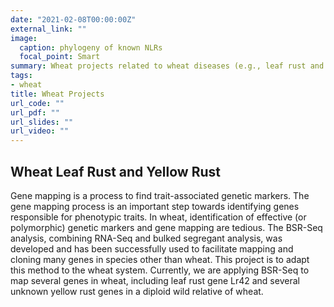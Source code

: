 ```yaml
---
date: "2021-02-08T00:00:00Z"
external_link: ""
image:
  caption: phylogeny of known NLRs
  focal_point: Smart
summary: Wheat projects related to wheat diseases (e.g., leaf rust and yellow rust)
tags:
- wheat
title: Wheat Projects
url_code: ""
url_pdf: ""
url_slides: ""
url_video: ""
---
```


## Wheat Leaf Rust and Yellow Rust
Gene mapping is a process to find trait-associated genetic markers. The gene
mapping process is an important step towards identifying genes responsible for
phenotypic traits. In wheat, identification of effective (or polymorphic)
genetic markers and gene mapping are tedious. The BSR-Seq analysis, combining
RNA-Seq and bulked segregant analysis, was developed and has been successfully
used to facilitate mapping and cloning many genes in species other than wheat.
This project is to adapt this method to the wheat system. Currently, we are
applying BSR-Seq to map several genes in wheat, including leaf rust gene Lr42
and several unknown yellow rust genes in a diploid wild relative of wheat.